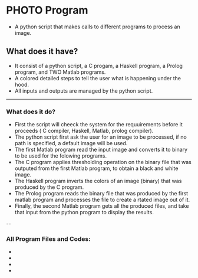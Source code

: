 # PHOTO Program

- A python script that makes calls to different programs to process an image.



<!-- Insert a gif  -->


## What does it have?
- It consist of a python script, a C progam, a Haskell program, a Prolog program, and TWO Matlab programs. 
- A colored detailed steps to tell the user what is happening under the hood. 
- All inputs and outputs are managed by the python script. 
___
### What does it do?
- First the script will cheeck the system for the requuirements before it proceeds ( C compiler, Haskell, Matlab, prolog compiler).
- The python script first ask the user for an image to be processed, if no path is specified, a default image will be used.
- The first Matlab program read the input image and converts it to binary to be used for the folowing programs.
- The C program applies thresholding operation on the binary file that was outputed from the first Matlab program, to obtain a black and white image.
- The Haskell program inverts the colors of an image (binary) that was produced by the C program.
- The Prolog program reads the binary file that was produced by the first matlab program and processes the file to create a rtated image out of it. 
- Finally, the second Matlab program gets all the produced files, and take that input from the python program to display the results. 

<!-- Insert a vid demo -->
--

### All Program Files and Codes:
-
-
- 
- 